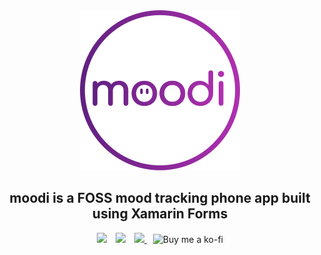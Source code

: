 <div align="center">
  <img src="icon.png" alt="Moodi" />
</div>

<h2 align="center">moodi is a FOSS mood tracking phone app built using Xamarin Forms</h2>

<p align="center">
  <img src="https://github.com/braem/moodi/actions/workflows/build.yml/badge.svg" style="display: inline-block" />
  <img src="https://img.shields.io/github/release/braem/moodi.svg?style=flat" style="display: inline-block;margin-left:10px" />
  
  <a href="https://gitlicense.com/license/braem/moodi" style="margin-left:10px">
    <img src="https://gitlicense.com/badge/braem/moodi" style="display: inline-block" />
  </a>

  <a href="https://ko-fi.com/braemie" title="Buy me a ko-fi" style="margin-left:10px">
    <img src="https://img.shields.io/badge/Donate-$1-purple?logo=ko-fi&style=flat" alt="Buy me a ko-fi" style="display: inline-block" />
  </a>
</p>

